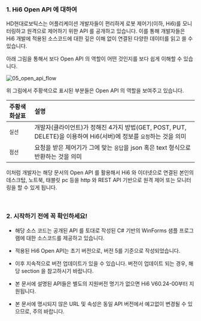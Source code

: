 ### 1. Hi6 Open API 에 대하여

HD현대로보틱스는 어플리케이션 개발자들이 편리하게 로봇 제어기(이하, Hi6)를 모니터링하고 원격으로 제어하기 위한 API 를 공개하고 있습니다. 이를 통해 개발자들은 Hi6 개발에 적용된 소스코드에 대한 깊은 이해 없이 연결된 다양한 데이터를 읽고 쓸 수 있습니다.  

아래 그림을 통해서 보다 Open API 의 역할이 어떤 것인지를 보다 쉽게 이해할 수 있습니다.

![05_open_api_flow](https://github.com/hyundai-robotics/OpenAPI/assets/48194000/3a3974b1-f68b-4c7f-a4c2-f4343a97e529)

위 그림에서 주황색으로 표시된 부분들은 Open API 의 역할을 보여주고 있습니다.  

|주황색 화살표|설명|
|:---|:---|
|`실선` |개발자(클라이언트)가 정해진 4가지 방법(GET, POST, PUT, DELETE)을 이용하여 Hi6(서버)에 정보를 `요청`하는 것을 의미|
|`점선` |요청을 받은 제어기가 그에 맞는 `응답`을 json 혹은 text 형식으로 반환하는 것을 의미|

이처럼 개발자는 해당 문서의 Open API 를 활용해서 Hi6 와 이더넷으로 연결된 본인의 데스크탑, 노트북, 태블릿 pc 등을 http 와 REST API 기반으로 원격 제어 또는 모니터링을 할 수 있게 됩니다.


<br>


### 2. 시작하기 전에 꼭 확인하세요!

* 해당 소스 코드는 공개된 API 를 토대로 작성된 C# 기반의 WinForms 샘플 프로그램에 대한 소스코드를 제공하고 있습니다.<br>

* 적용된 Hi6 Open API는 초기 버전으로, 버전 5를 기준으로 작성되었습니다.

* 이후 지속적으로 버전 업데이트가 있을 수 있습니다. 버전이 업데이트 되는 경우, 해당 section 을 참고하시기 바랍니다.

* 본 문서에 설명된 API들은 별도의 지원버전 명기가 없으면 Hi6 V60.24-00부터 지원됩니다.

* 본 문서에 명시되지 않은 URL 및 속성은 동일 API 버전에서 예고없이 변경될 수 있으므로, 주의 바랍니다.
